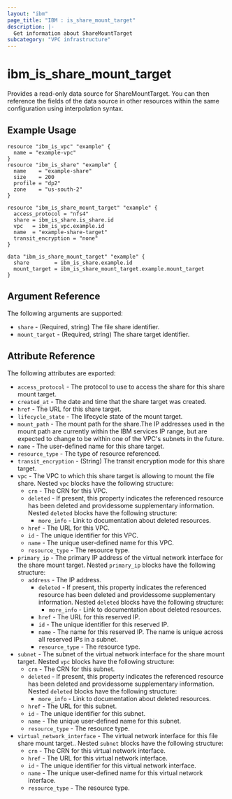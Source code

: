 ```yaml
---
layout: "ibm"
page_title: "IBM : is_share_mount_target"
description: |-
  Get information about ShareMountTarget
subcategory: "VPC infrastructure"
---
```


# ibm\_is_share_mount_target

Provides a read-only data source for ShareMountTarget. You can then reference the fields of the data source in other resources within the same configuration using interpolation syntax.


## Example Usage

```hcl
resource "ibm_is_vpc" "example" {
  name = "example-vpc"
}
resource "ibm_is_share" "example" {
  name    = "example-share"
  size    = 200
  profile = "dp2"
  zone    = "us-south-2"
}

resource "ibm_is_share_mount_target" "example" {
  access_protocol = "nfs4"
  share = ibm_is_share.is_share.id
  vpc   = ibm_is_vpc.example.id
  name  = "example-share-target"
  transit_encryption = "none"
}

data "ibm_is_share_mount_target" "example" {
  share        = ibm_is_share.example.id
  mount_target = ibm_is_share_mount_target.example.mount_target
}
```

## Argument Reference

The following arguments are supported:

- `share` - (Required, string) The file share identifier.
- `mount_target` - (Required, string) The share target identifier.

## Attribute Reference

The following attributes are exported:

- `access_protocol` - The protocol to use to access the share for this share mount target.
- `created_at` - The date and time that the share target was created.
- `href` - The URL for this share target.
- `lifecycle_state` - The lifecycle state of the mount target.
- `mount_path` - The mount path for the share.The IP addresses used in the mount path are currently within the IBM services IP range, but are expected to change to be within one of the VPC's subnets in the future.
- `name` - The user-defined name for this share target.
- `resource_type` - The type of resource referenced.
- `transit_encryption` - (String) The transit encryption mode for this share target.
- `vpc` - The VPC to which this share target is allowing to mount the file share. Nested `vpc` blocks have the following structure:
	- `crn` - The CRN for this VPC.
	- `deleted` - If present, this property indicates the referenced resource has been deleted and providessome supplementary information. Nested `deleted` blocks have the following structure:
		- `more_info` - Link to documentation about deleted resources.
	- `href` - The URL for this VPC.
	- `id` - The unique identifier for this VPC.
	- `name` - The unique user-defined name for this VPC.
	- `resource_type` - The resource type.
- `primary_ip` - The primary IP address of the virtual network interface for the share mount target. Nested `primary_ip` blocks have the following structure:
  - `address` - The IP address.
	- `deleted` - If present, this property indicates the referenced resource has been deleted and providessome supplementary information. Nested `deleted` blocks have the following structure:
		- `more_info` - Link to documentation about deleted resources.
	- `href` - The URL for this reserved IP.
	- `id` - The unique identifier for this reserved IP.
	- `name` - The name for this reserved IP. The name is unique across all reserved IPs in a subnet.
	- `resource_type` - The resource type.
- `subnet` - The subnet of the virtual network interface for the share mount target. Nested `vpc` blocks have the following structure:
	- `crn` - The CRN for this subnet.
	- `deleted` - If present, this property indicates the referenced resource has been deleted and providessome supplementary information. Nested `deleted` blocks have the following structure:
		- `more_info` - Link to documentation about deleted resources.
	- `href` - The URL for this subnet.
	- `id` - The unique identifier for this subnet.
	- `name` - The unique user-defined name for this subnet.
	- `resource_type` - The resource type.
- `virtual_network_interface` - The virtual network interface for this file share mount target.. Nested `subnet` blocks have the following structure:
	- `crn` - The CRN for this virtual network interface.
	- `href` - The URL for this virtual network interface.
	- `id` - The unique identifier for this virtual network interface.
	- `name` - The unique user-defined name for this virtual network interface.
	- `resource_type` - The resource type.

